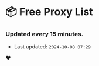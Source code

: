 # :package: Free Proxy List
### Updated every 15 minutes.

- Last updated: `2024-10-08 07:29`

:heart:

